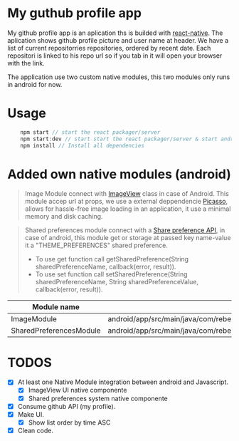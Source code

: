 # My guthub profile app

My github profile app is an aplication ths is builded with [react-native](https://facebook.github.io/react-native/ "react-native link").
The aplication shows github profile picture and user name at header.
We have a list of current repositorries repositories, ordered by recent date.
Each repositori is linked to his repo url so if you tab in it will open your browser with the link.

The application use two custom native modules, this two modules only runs in android for now.

# Usage

```javascript
    npm start // start the react packager/server
    npm start:dev // start start the react packager/server & start android simulator
    npm install // Install all dependencies
```

# Added own native modules (android)

> Image Module connect with [ImageView](https://developer.android.com/reference/android/widget/ImageView, "ImageView") class in case of Android. This module accep url at props, we use a external deppendencie [Picasso](https://github.com/square/picasso "Picasso"), allows for hassle-free image loading in an application, it use a minimal memory and disk caching.

> Shared preferences module connect with a [Share preference API](https://developer.android.com/reference/android/content/SharedPreferences.html, "Shared preference api"), in case of android, this module get or storage at passed key name-value it a "THEME_PREFERENCES" shared preference.
>
> - To use get function call getSharedPreference(String sharedPreferenceName, callback(error, result)).
> - To use set function call setSharedPreference(String sharedPreferenceName, String sharedPreferenceValue, callback(error, result)).

| Module name             | Path                                                                                             |
| ----------------------- | ------------------------------------------------------------------------------------------------ |
| ImageModule             | android/app/src/main/java/com/rebelliontest/ImageModule/ImageModule.java                         |
| SharedPreferencesModule | android/app/src/main/java/com/rebelliontest/SharedPreferencesModule/SharedPreferencesModule.java |

# TODOS

- [x] At least one Native Module integration between android and Javascript.
  - [x] ImageView UI native componente
  - [x] Shared preferences system native componente
- [x] Consume github API (my profile).
- [x] Make UI.
  - [x] Show list order by time ASC
- [x] Clean code.
